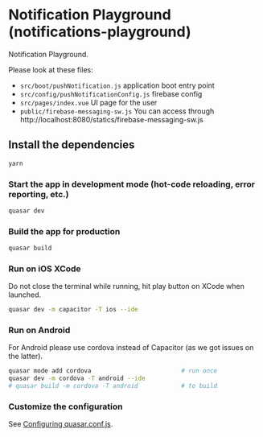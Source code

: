 # Notification Playground (notifications-playground)

Notification Playground.

Please look at these files:

- `src/boot/pushNotification.js` application boot entry point
- `src/config/pushNotificationConfig.js` firebase config
- `src/pages/index.vue` UI page for the user
- `public/firebase-messaging-sw.js` You can access through http://localhost:8080/statics/firebase-messaging-sw.js

## Install the dependencies
```bash
yarn
```

### Start the app in development mode (hot-code reloading, error reporting, etc.)
```bash
quasar dev
```


### Build the app for production
```bash
quasar build
```


### Run on iOS XCode

Do not close the terminal while running, hit play button on XCode when launched.

```bash
quasar dev -m capacitor -T ios --ide
```


### Run on Android

For Android please use cordova instead of Capacitor (as we got issues on the latter).

```bash
quasar mode add cordova                         # run once
quasar dev -m cordova -T android --ide
# quasar build -m cordova -T android            # to build
```


### Customize the configuration
See [Configuring quasar.conf.js](https://quasar.dev/quasar-cli/quasar-conf-js).
